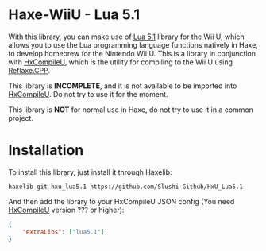 # Haxe-WiiU - Lua 5.1
With this library, you can make use of [Lua 5.1](https://www.lua.org/) library for the Wii U, which allows you to use the Lua programming language functions natively in Haxe, to develop homebrew for the Nintendo Wii U. This is a library in conjunction with [HxCompileU](https://github.com/Slushi-Github/hxCompileU), which is the utility for compiling to the Wii U using [Reflaxe.CPP](https://github.com/SomeRanDev/reflaxe.CPP).


This library is **INCOMPLETE**, and it is not available to be imported into [HxCompileU](https://github.com/Slushi-Github/hxCompileU). Do not try to use it for the moment.


This library is **NOT** for normal use in Haxe, do not try to use it in a common project.

# Installation
To install this library, just install it through Haxelib:
```
haxelib git hxu_lua5.1 https://github.com/Slushi-Github/HxU_Lua5.1
```
And then add the library to your HxCompileU JSON config (You need [HxCompileU](https://github.com/Slushi-Github/hxCompileU) version ??? or higher):
```json
{
    "extraLibs": ["lua5.1"],
}
```
